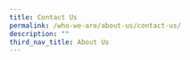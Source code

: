 ```yaml
---
title: Contact Us
permalink: /who-we-are/about-us/contact-us/
description: ""
third_nav_title: About Us
---
```

